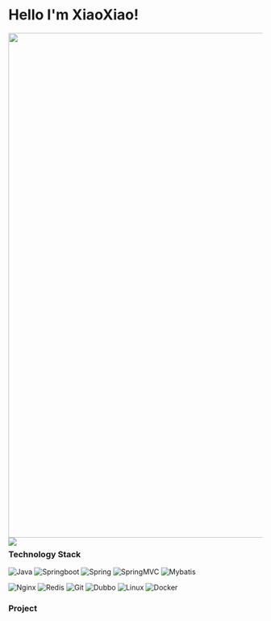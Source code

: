 <!-- ### Hi there 👋 -->

<!--
**ladidol/ladidol** is a ✨ _special_ ✨ repository because its `README.md` (this file) appears on your GitHub profile.

Here are some ideas to get you started:

- 🔭 I’m currently working on ...
- 🌱 I’m currently learning ...
- 👯 I’m looking to collaborate on ...
- 🤔 I’m looking for help with ...
- 💬 Ask me about ...
- 📫 How to reach me: ...
- 😄 Pronouns: ...
- ⚡ Fun fact: ...
-->

# Hello I'm XiaoXiao!

<img src="https://figurebed-ladidol.oss-cn-chengdu.aliyuncs.com/img/202207250006010.png" width="1000px">

<img align="left" src="https://github-readme-stats.vercel.app/api?username=ladidol&include_all_commits=true&count_private-true&custom_title=ladidol'%20GitHub%20Stats&line_height=30&show_icons=true&hide_border=true&bg_color=192133&title_color=efb752&icon_color=efb752&text_color=70bed9">

### Technology Stack
![Java](https://img.shields.io/badge/-Java-192133?style=flat-square&logo=java&logoColor=white)
![Springboot](https://img.shields.io/badge/-SpringBoot-192133?style=flat-square&logo=springboot&logoColor=white)
![Spring](https://img.shields.io/badge/-Spring-192133?style=flat-square&logo=Spring&logoColor=white)
![SpringMVC](https://img.shields.io/badge/-SpringMVC-192133?style=flat-square&logo=Spring&logoColor=white)
![Mybatis](https://img.shields.io/badge/-Mybatis-192133?style=flat-square&logo=apache&logoColor=white)
<!-- es和nacos和zookeeper和springclouds alibaba和kafka -->
![Nginx](https://img.shields.io/badge/-Nginx-192133?logo=NGINX)
![Redis](https://img.shields.io/badge/-Redis-192133?logo=Redis)
![Git](https://img.shields.io/badge/-Git-192133?logo=Git)
![Dubbo](https://img.shields.io/badge/-Dubbo-192133?style=flat-square&logo=figma&logoColor=white)
![Linux](https://img.shields.io/badge/-Linux-192133?logo=Linux)
![Docker](https://img.shields.io/badge/-Docker-192133?logo=Docker)

### Project
<!-- 设计模式, 算法, sso, spring, dubbo, 计算机网络, 操作系统 -->

